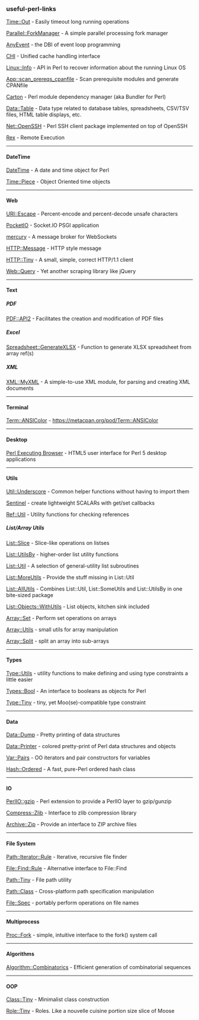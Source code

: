 ### useful-perl-links

[Time::Out](https://metacpan.org/pod/Time::Out) - Easily timeout long running operations

[Parallel::ForkManager](https://metacpan.org/pod/Parallel::ForkManager) - A simple parallel processing fork manager

[AnyEvent](https://metacpan.org/pod/AnyEvent) - the DBI of event loop programming

[CHI](https://metacpan.org/pod/CHI) - Unified cache handling interface

[Linux::Info](https://metacpan.org/pod/release/ARFREITAS/Linux-Info-1.1/lib/Linux/Info.pm) - API in Perl to recover information about the running Linux OS

[App::scan_prereqs_cpanfile](https://metacpan.org/pod/distribution/App-scan_prereqs_cpanfile/script/scan-prereqs-cpanfile) - Scan prerequisite modules and generate CPANfile

[Carton](https://metacpan.org/pod/Carton) - Perl module dependency manager (aka Bundler for Perl)

[Data::Table](https://metacpan.org/pod/Data::Table) - Data type related to database tables, spreadsheets, CSV/TSV files, HTML table displays, etc.

[Net::OpenSSH](https://metacpan.org/pod/Net::OpenSSH) - Perl SSH client package implemented on top of OpenSSH

[Rex](https://metacpan.org/pod/Rex) - Remote Execution

---------
 
#### DateTime

[DateTime](https://metacpan.org/pod/DateTime) - A date and time object for Perl

[Time::Piece](https://metacpan.org/pod/Time::Piece) - Object Oriented time objects

---------

#### Web

[URI::Escape](https://metacpan.org/pod/URI::Escape) - Percent-encode and percent-decode unsafe characters

[PocketIO](https://metacpan.org/pod/PocketIO) - Socket.IO PSGI application

[mercury](https://metacpan.org/pod/distribution/Mercury/bin/mercury) - A message broker for WebSockets

[HTTP::Message](https://metacpan.org/pod/HTTP::Message) - HTTP style message

[HTTP::Tiny](https://metacpan.org/pod/HTTP::Tiny) - A small, simple, correct HTTP/1.1 client

[Web::Query](https://metacpan.org/pod/Web::Query) - Yet another scraping library like jQuery

---------

#### Text

##### PDF

[PDF::API2](https://metacpan.org/pod/PDF::API2) - Facilitates the creation and modification of PDF files

##### Excel

[Spreadsheet::GenerateXLSX](https://metacpan.org/pod/Spreadsheet::GenerateXLSX) - Function to generate XLSX spreadsheet from array ref(s)

##### XML

[XML::MyXML](https://metacpan.org/pod/XML::MyXML) - A simple-to-use XML module, for parsing and creating XML documents

---------

#### Terminal

[Term::ANSIColor](https://metacpan.org/pod/Term::ANSIColor) - https://metacpan.org/pod/Term::ANSIColor

---------

#### Desktop

[Perl Executing Browser](https://github.com/ddmitov/perl-executing-browser) - HTML5 user interface for Perl 5 desktop applications

---------

#### Utils

[Util::Underscore](https://metacpan.org/pod/Util::Underscore) - Common helper functions without having to import them

[Sentinel](https://metacpan.org/pod/Sentinel) - create lightweight SCALARs with get/set callbacks

[Ref::Util](https://metacpan.org/pod/Ref::Util) - Utility functions for checking references

##### List/Array Utils

[List::Slice](https://metacpan.org/pod/List::Slice) - Slice-like operations on listses

[List::UtilsBy](https://metacpan.org/pod/List::UtilsBy) - higher-order list utility functions

[List::Util](https://metacpan.org/pod/List::Util) - A selection of general-utility list subroutines

[List::MoreUtils](https://metacpan.org/pod/List::MoreUtils) - Provide the stuff missing in List::Util

[List::AllUtils](https://metacpan.org/pod/List::AllUtils) - Combines List::Util, List::SomeUtils and List::UtilsBy in one bite-sized package

[List::Objects::WithUtils](https://metacpan.org/pod/List::Objects::WithUtils) - List objects, kitchen sink included

[Array::Set](https://metacpan.org/pod/Array::Set) - Perform set operations on arrays

[Array::Utils](https://metacpan.org/pod/Array::Utils) - small utils for array manipulation

[Array::Split](https://metacpan.org/pod/Array::Split) - split an array into sub-arrays

---------

#### Types

[Type::Utils](https://metacpan.org/pod/Type::Utils) - utility functions to make defining and using type constraints a little easier

[Types::Bool](https://metacpan.org/pod/Types::Bool) - An interface to booleans as objects for Perl

[Type::Tiny](https://metacpan.org/pod/Type::Tiny) - tiny, yet Moo(se)-compatible type constraint

---------

#### Data

[Data::Dump](https://metacpan.org/pod/Data::Dump) - Pretty printing of data structures

[Data::Printer](https://metacpan.org/pod/Data::Printer) - colored pretty-print of Perl data structures and objects

[Var::Pairs](https://metacpan.org/pod/Var::Pairs) - OO iterators and pair constructors for variables

[Hash::Ordered](https://metacpan.org/pod/Hash::Ordered) - A fast, pure-Perl ordered hash class

---------

#### IO

[PerlIO::gzip](https://metacpan.org/pod/PerlIO::gzip) - Perl extension to provide a PerlIO layer to gzip/gunzip

[Compress::Zlib](https://metacpan.org/pod/Compress::Zlib) - Interface to zlib compression library

[Archive::Zip](https://metacpan.org/pod/Archive::Zip) - Provide an interface to ZIP archive files

---------

#### File System

[Path::Iterator::Rule](https://metacpan.org/pod/Path::Iterator::Rule) - Iterative, recursive file finder

[File::Find::Rule](https://metacpan.org/pod/File::Find::Rule) - Alternative interface to File::Find

[Path::Tiny](https://metacpan.org/pod/Path::Tiny) - File path utility

[Path::Class](https://metacpan.org/pod/Path::Class) - Cross-platform path specification manipulation

[File::Spec](https://metacpan.org/pod/File::Spec) - portably perform operations on file names

---------

#### Multiprocess

[Proc::Fork](https://metacpan.org/pod/Proc::Fork) - simple, intuitive interface to the fork() system call

---------

#### Algorithms

[Algorithm::Combinatorics](https://metacpan.org/pod/Algorithm::Combinatorics) - Efficient generation of combinatorial sequences

---------

#### OOP

[Class::Tiny](https://metacpan.org/pod/Class::Tiny) - Minimalist class construction

[Role::Tiny](https://metacpan.org/pod/Role::Tiny) - Roles. Like a nouvelle cuisine portion size slice of Moose




